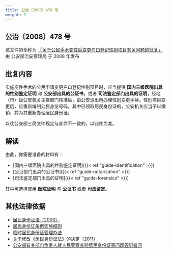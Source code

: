 ```yaml
---
title: 公治〔2008〕478 号
weight: 9
---
```


## 公治〔2008〕478 号

该文件的全称为 [「关于公民手术变性后变更户口登记性别项目有关问题的批复」][approval] 由 公安部治安管理局 于 2008 年发布

[approval]: http://www.ahlx.gov.cn/OpennessContent/show/1974834.html

## 批复内容

实施变性手术的公民申请变更户口登记性别项目时，应当提供 **国内三级医院出具的性别鉴定证明** 和 **公安部出具的公证书**，或者 **司法鉴定部门出具的证明**，经地（市）级公安机关主管部门核准后，由公安派出所办理性别变更手续。性别项目变更后，应重新编制公民身份号码。其中已领取居民身份证的，公安机关应当予以缴销，并为其重新办理居民身份证。

以往公安部三局文件规定与此件不一致的，以此件为准。

## 解读

由此，你需要准备的材料有：

- [国内三级医院出具的性别鉴定证明]({{< ref "guide-identification" >}})
- [公证部门出具的公证书]({{< ref "guide-notarization" >}})
- [司法鉴定部门出具的证明]({{< ref "guide-forensics" >}})

其中可选择使用 **医院证明** 与 **公证书** 或者 **司法鉴定**。

## 其他法律依据

- [居民身份证法（2003）](http://www.gov.cn/flfg/2005-06/27/content_9920.htm)
- [居民身份证条例实施细则](http://www.gov.cn/gongbao/content/2005/content_60208.htm)
- [临时居民身份证管理办法](http://www.gov.cn/gongbao/content/2006/content_303589.htm)
- [关于修改《居民身份证法》的决定（2011）](http://www.gov.cn/jrzg/2011-10/29/content_1981401.htm)
- [公安部有关部门负责人就人民警察查验居民身份证等问题答记者问](http://www.gov.cn/xinwen/2016-06/15/content_5082591.htm)
